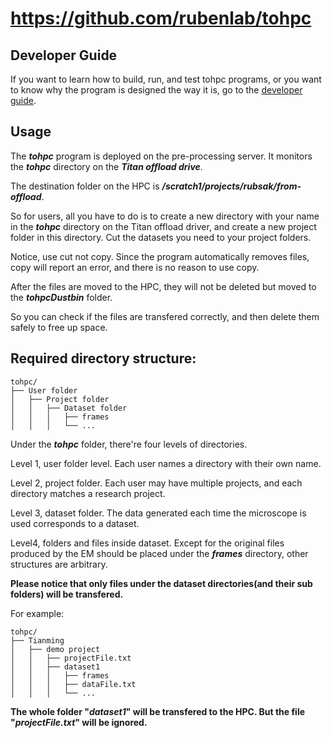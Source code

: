 # https://github.com/rubenlab/tohpc

## Developer Guide

If you want to learn how to build, run, and test tohpc programs, or you want to know why the program is designed the way it is, go to the [developer guide](developer.md).

## Usage

The ***tohpc*** program is deployed on the pre-processing server. It monitors the ***tohpc*** directory on the ***Titan offload drive***.

The destination folder on the HPC is ***/scratch1/projects/rubsak/from-offload***.

So for users, all you have to do is to create a new directory with your name in the ***tohpc*** directory on the Titan offload driver, and create a new project folder in this directory. Cut the datasets you need to your project folders.

Notice, use cut not copy. Since the program automatically removes files, copy will report an error, and there is no reason to use copy.

After the files are moved to the HPC, they will not be deleted but moved to the ***tohpcDustbin*** folder.

So you can check if the files are transfered correctly, and then delete them safely to free up space.

## Required directory structure:

```
tohpc/
├── User folder
│   ├── Project folder
│   │   ├── Dataset folder
│   │   │   ├── frames
│   │   │   └── ...
```

Under the ***tohpc*** folder, there're four levels of directories.

Level 1, user folder level. Each user names a directory with their own name.

Level 2, project folder. Each user may have multiple projects, and each directory matches a research project.

Level 3, dataset folder. The data generated each time the microscope is used corresponds to a dataset.

Level4, folders and files inside dataset. Except for the original files produced by the EM should be placed under the ***frames*** directory, other structures are arbitrary.

**Please notice that only files under the dataset directories(and their sub folders) will be transfered.**

For example:

```
tohpc/
├── Tianming
│   ├── demo project
│   │   ├── projectFile.txt
│   │   ├── dataset1
│   │   │   ├── frames
│   │   │   ├── dataFile.txt
│   │   │   └── ...
```

**The whole folder "*dataset1*" will be transfered to the HPC. But the file "*projectFile.txt*" will be ignored.**
